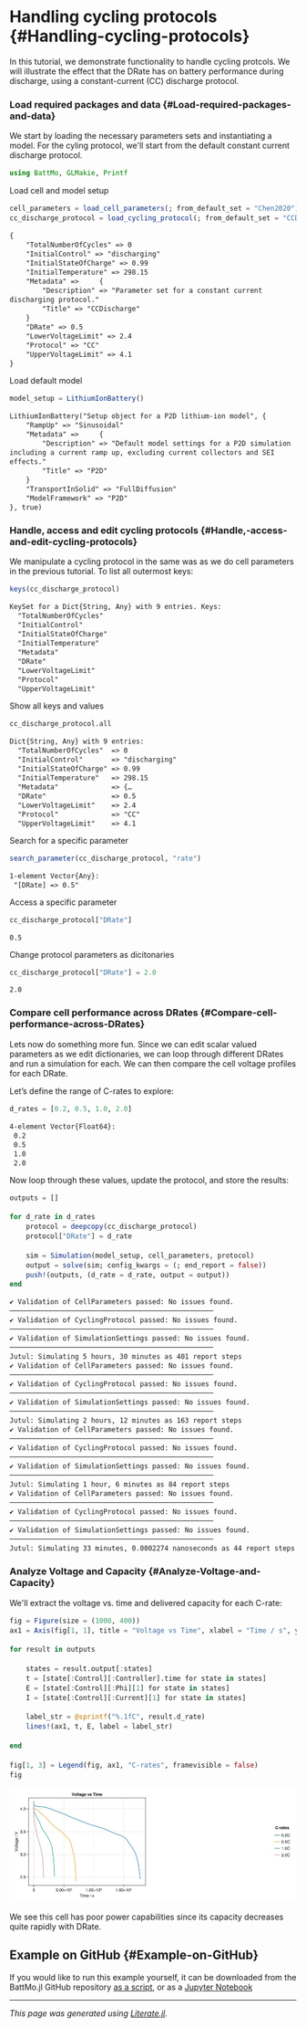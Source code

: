 


# Handling cycling protocols {#Handling-cycling-protocols}

In this tutorial, we demonstrate functionality to handle cycling protcols. We will illustrate the effect that the DRate has on battery performance during discharge, using a constant-current (CC) discharge protocol.

### Load required packages and data {#Load-required-packages-and-data}

We start by loading the necessary parameters sets and instantiating a model. For the cyling protocol, we&#39;ll start from the default constant current discharge protocol.

```julia
using BattMo, GLMakie, Printf
```


Load cell and model setup

```julia
cell_parameters = load_cell_parameters(; from_default_set = "Chen2020")
cc_discharge_protocol = load_cycling_protocol(; from_default_set = "CCDischarge")
```


```ansi
{
    "TotalNumberOfCycles" => 0
    "InitialControl" => "discharging"
    "InitialStateOfCharge" => 0.99
    "InitialTemperature" => 298.15
    "Metadata" =>     {
        "Description" => "Parameter set for a constant current discharging protocol."
        "Title" => "CCDischarge"
    }
    "DRate" => 0.5
    "LowerVoltageLimit" => 2.4
    "Protocol" => "CC"
    "UpperVoltageLimit" => 4.1
}
```


Load default model

```julia
model_setup = LithiumIonBattery()
```


```ansi
LithiumIonBattery("Setup object for a P2D lithium-ion model", {
    "RampUp" => "Sinusoidal"
    "Metadata" =>     {
        "Description" => "Default model settings for a P2D simulation including a current ramp up, excluding current collectors and SEI effects."
        "Title" => "P2D"
    }
    "TransportInSolid" => "FullDiffusion"
    "ModelFramework" => "P2D"
}, true)
```


### Handle, access and edit cycling protocols {#Handle,-access-and-edit-cycling-protocols}

We manipulate a cycling protocol in the same was as we do cell parameters in the previous tutorial. To list all outermost keys:

```julia
keys(cc_discharge_protocol)
```


```ansi
KeySet for a Dict{String, Any} with 9 entries. Keys:
  "TotalNumberOfCycles"
  "InitialControl"
  "InitialStateOfCharge"
  "InitialTemperature"
  "Metadata"
  "DRate"
  "LowerVoltageLimit"
  "Protocol"
  "UpperVoltageLimit"
```


Show all keys and values

```julia
cc_discharge_protocol.all
```


```ansi
Dict{String, Any} with 9 entries:
  "TotalNumberOfCycles"  => 0
  "InitialControl"       => "discharging"
  "InitialStateOfCharge" => 0.99
  "InitialTemperature"   => 298.15
  "Metadata"             => {…
  "DRate"                => 0.5
  "LowerVoltageLimit"    => 2.4
  "Protocol"             => "CC"
  "UpperVoltageLimit"    => 4.1
```


Search for a specific parameter

```julia
search_parameter(cc_discharge_protocol, "rate")
```


```ansi
1-element Vector{Any}:
 "[DRate] => 0.5"
```


Access a specific parameter

```julia
cc_discharge_protocol["DRate"]
```


```ansi
0.5
```


Change protocol parameters as dicitonaries

```julia
cc_discharge_protocol["DRate"] = 2.0
```


```ansi
2.0
```


### Compare cell performance across DRates {#Compare-cell-performance-across-DRates}

Lets now do something more fun. Since we can edit scalar valued parameters as we edit dictionaries, we can loop through different DRates and run a simulation for each. We can then compare the cell voltage profiles for each DRate.

Let’s define the range of C-rates to explore:

```julia
d_rates = [0.2, 0.5, 1.0, 2.0]
```


```ansi
4-element Vector{Float64}:
 0.2
 0.5
 1.0
 2.0
```


Now loop through these values, update the protocol, and store the results:

```julia
outputs = []

for d_rate in d_rates
	protocol = deepcopy(cc_discharge_protocol)
	protocol["DRate"] = d_rate

	sim = Simulation(model_setup, cell_parameters, protocol)
	output = solve(sim; config_kwargs = (; end_report = false))
	push!(outputs, (d_rate = d_rate, output = output))
end
```


```ansi
✔️ Validation of CellParameters passed: No issues found.
──────────────────────────────────────────────────
✔️ Validation of CyclingProtocol passed: No issues found.
──────────────────────────────────────────────────
✔️ Validation of SimulationSettings passed: No issues found.
──────────────────────────────────────────────────
Jutul: Simulating 5 hours, 30 minutes as 401 report steps
✔️ Validation of CellParameters passed: No issues found.
──────────────────────────────────────────────────
✔️ Validation of CyclingProtocol passed: No issues found.
──────────────────────────────────────────────────
✔️ Validation of SimulationSettings passed: No issues found.
──────────────────────────────────────────────────
Jutul: Simulating 2 hours, 12 minutes as 163 report steps
✔️ Validation of CellParameters passed: No issues found.
──────────────────────────────────────────────────
✔️ Validation of CyclingProtocol passed: No issues found.
──────────────────────────────────────────────────
✔️ Validation of SimulationSettings passed: No issues found.
──────────────────────────────────────────────────
Jutul: Simulating 1 hour, 6 minutes as 84 report steps
✔️ Validation of CellParameters passed: No issues found.
──────────────────────────────────────────────────
✔️ Validation of CyclingProtocol passed: No issues found.
──────────────────────────────────────────────────
✔️ Validation of SimulationSettings passed: No issues found.
──────────────────────────────────────────────────
Jutul: Simulating 33 minutes, 0.0002274 nanoseconds as 44 report steps
```


### Analyze Voltage and Capacity {#Analyze-Voltage-and-Capacity}

We&#39;ll extract the voltage vs. time and delivered capacity for each C-rate:

```julia
fig = Figure(size = (1000, 400))
ax1 = Axis(fig[1, 1], title = "Voltage vs Time", xlabel = "Time / s", ylabel = "Voltage / V")

for result in outputs

	states = result.output[:states]
	t = [state[:Control][:Controller].time for state in states]
	E = [state[:Control][:Phi][1] for state in states]
	I = [state[:Control][:Current][1] for state in states]

	label_str = @sprintf("%.1fC", result.d_rate)
	lines!(ax1, t, E, label = label_str)

end

fig[1, 3] = Legend(fig, ax1, "C-rates", framevisible = false)
fig
```

![](paawdcx.jpeg)

We see this cell has poor power capabilities since its capacity decreases quite rapidly with DRate.

## Example on GitHub {#Example-on-GitHub}

If you would like to run this example yourself, it can be downloaded from the BattMo.jl GitHub repository [as a script](https://github.com/BattMoTeam/BattMo.jl/blob/main/examples/7_handle_cycling_protocols.jl), or as a [Jupyter Notebook](https://github.com/BattMoTeam/BattMo.jl/blob/gh-pages/dev/final_site/notebooks/7_handle_cycling_protocols.ipynb)


---


_This page was generated using [Literate.jl](https://github.com/fredrikekre/Literate.jl)._
